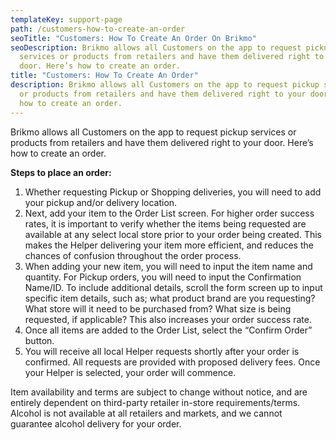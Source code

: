 ```yaml
---
templateKey: support-page
path: /customers-how-to-create-an-order
seoTitle: "Customers: How To Create An Order On Brikmo"
seoDescription: Brikmo allows all Customers on the app to request pickup
  services or products from retailers and have them delivered right to your
  door. Here’s how to create an order.
title: "Customers: How To Create An Order"
description: Brikmo allows all Customers on the app to request pickup services
  or products from retailers and have them delivered right to your door. Here’s
  how to create an order.
---
```

Brikmo allows all Customers on the app to request pickup services or products from retailers and have them delivered right to your door. Here’s how to create an order.

**Steps to place an order:**

1. Whether requesting Pickup or Shopping deliveries, you will need to add your pickup and/or delivery location.
2. Next, add your item to the Order List screen. For higher order success rates, it is important to verify whether the items being requested are available at any select local store prior to your order being created. This makes the Helper delivering your item more efficient, and reduces the chances of confusion throughout the order process.
3. When adding your new item, you will need to input the item name and quantity. For Pickup orders, you will need to input the Confirmation Name/ID. To include additional details, scroll the form screen up to input specific item details, such as; what product brand are you requesting? What store will it need to be purchased from? What size is being requested, if applicable? This also increases your order success rate.
4. Once all items are added to the Order List, select the “Confirm Order” button.
5. You will receive all local Helper requests shortly after your order is confirmed. All requests are provided with proposed delivery fees. Once your Helper is selected, your order will commence.

Item availability and terms are subject to change without notice, and are entirely dependent on third-party retailer in-store requirements/terms. Alcohol is not available at all retailers and markets, and we cannot guarantee alcohol delivery for your order.